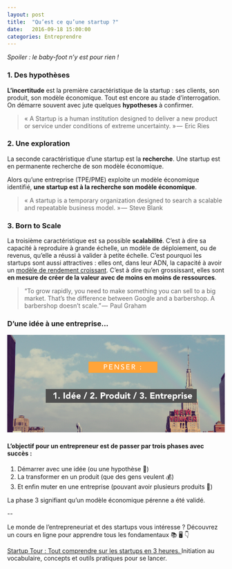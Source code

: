 ```yaml
---
layout: post
title:  "Qu’est ce qu’une startup ?"
date:   2016-09-18 15:00:00
categories: Entreprendre
---
```


*Spoiler : le baby-foot n’y est pour rien !*

### 1. Des hypothèses  

**L’incertitude** est la première caractéristique de la startup : ses clients, son produit, son modèle économique. Tout est encore au stade d’interrogation. On démarre souvent avec jute quelques **hypotheses** à confirmer.

> « A Startup is a human institution designed to deliver a new product or service under conditions of extreme uncertainty. » —  Eric Ries

### 2. Une exploration 
La seconde caractéristique d’une startup est la **recherche**. Une startup est en permanente recherche de son modèle économique. 

Alors qu’une entreprise (TPE/PME) exploite un modèle économique identifié, **une startup est à la recherche son modèle économique**. 

> « A startup is a temporary organization designed to search a scalable and repeatable business model. » —  Steve Blank

### 3. Born to Scale

La troisième caractéristique est sa possible **scalabilité**. C’est à dire sa capacité à reproduire à grande échelle, un modèle de déploiement, ou de revenus, qu’elle a réussi à valider à petite échelle. C’est pourquoi les startups sont aussi attractives : elles ont, dans leur ADN, la capacité à avoir un [modèle de rendement croissant](https://fr.wikipedia.org/wiki/Rendements_d%27%C3%A9chelle). C’est à dire qu’en grossissant, elles sont **en mesure de créer de la valeur avec de moins en moins de ressources**.

> “To grow rapidly, you need to make something you can sell to a big market. That’s the difference between Google and a barbershop. A barbershop doesn’t scale.” —  Paul Graham

### D’une idée à une entreprise…

![](/assets/article_images/2015-09-18-qu-est-ce-qu-une-startup-3-criteres-majeurs/idee_produit_entreprise_davidwise_startup_definition.png)


#### L’objectif pour un entrepreneur est de passer par trois phases avec succès : 

1. Démarrer avec une idée (ou une hypothèse 🤔)
2. La transformer en un produit (que des gens veulent 💰)
3. Et enfin muter en une entreprise (pouvant avoir plusieurs produits 💼)

La phase 3 signifiant qu’un modèle économique pérenne a été validé.

--


Le monde de l’entrepreneuriat et des startups vous intéresse ? Découvrez un cours en ligne pour apprendre tous les fondamentaux 📚 🖥 👇

[Startup Tour : Tout comprendre sur les startups en 3 heures.
](https://www.udemy.com/startuptour/?couponCode=DAVIDWISEFR)  Initiation au vocabulaire, concepts et outils pratiques pour se lancer. 
